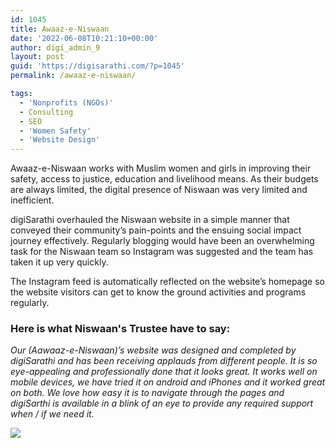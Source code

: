 ```yaml
---
id: 1045
title: Awaaz-e-Niswaan
date: '2022-06-08T10:21:10+00:00'
author: digi_admin_9
layout: post
guid: 'https://digisarathi.com/?p=1045'
permalink: /awaaz-e-niswaan/

tags:
  - 'Nonprofits (NGOs)'
  - Consulting
  - SEO
  - 'Women Safety'
  - 'Website Design'
---
```


Awaaz-e-Niswaan works with Muslim women and girls in improving their safety, access to justice, education and livelihood means. As their budgets are always limited, the digital presence of Niswaan was very limited and inefficient.

digiSarathi overhauled the Niswaan website in a simple manner that conveyed their community’s pain-points and the ensuing social impact journey effectively. Regularly blogging would have been an overwhelming task for the Niswaan team so Instagram was suggested and the team has taken it up very quickly.

The Instagram feed is automatically reflected on the website’s homepage so the website visitors can get to know the ground activities and programs regularly.

<h3>Here is what Niswaan's Trustee have to say:</h3>

<i>Our (Aawaaz-e-Niswaan)’s website was designed and completed by digiSarathi and has been receiving applauds from different people. It is so eye-appealing and professionally done that it looks great. It works well on mobile devices, we have tried it on android and iPhones and it worked great on both. We love how easy it is to navigate through the pages and digiSarthi is available in a blink of an eye to provide any required support when / if we need it.</i>

[
![](https://digisarathi.com/wp-content/uploads/2022/06/Screenshot_2020-06-25-Aawaaz-e-Niswaan--429x1024.jpg)](http://www.niswaan.org)
